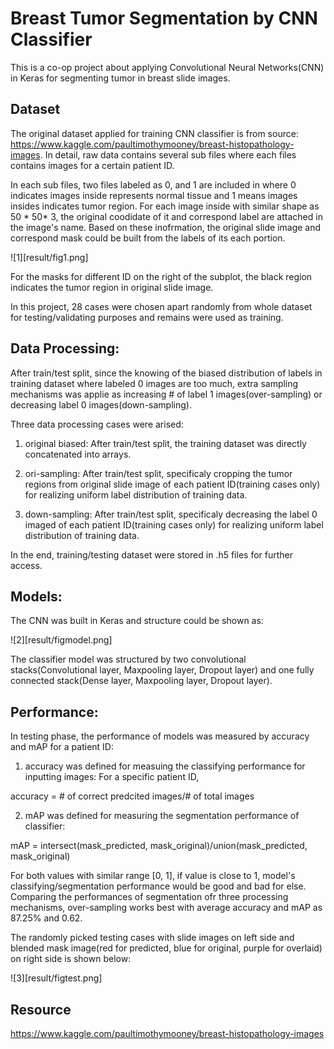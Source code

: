 # Breast Tumor Segmentation by CNN Classifier

This is a co-op project about applying Convolutional Neural Networks(CNN) in Keras for segmenting tumor in breast slide images.

## Dataset

The original dataset applied for training CNN classifier is from source: https://www.kaggle.com/paultimothymooney/breast-histopathology-images. In detail, raw data contains several sub files where each files contains images for a certain patient ID. 

In each sub files, two files labeled as 0, and 1 are included in where 0 indicates images inside represents normal tissue and 1 means images insides indicates tumor region. For each image inside with similar shape as 50 * 50* 3, the original coodidate of it and correspond label are attached in the image's name. Based on these inofrmation, the original slide image and correspond mask could be built from the labels of its each portion.

![1][result/fig1.png]

For the masks for different ID on the right of the subplot, the black region indicates the tumor region in original slide image.

In this project, 28 cases were chosen apart randomly from whole dataset for testing/validating purposes and remains were used as training.

## Data Processing:

After train/test split, since the knowing of the biased distribution of labels in training dataset where labeled 0 images are too much, extra sampling mechanisms was applie as increasing # of label 1 images(over-sampling) or decreasing label 0 images(down-sampling).

Three data processing cases were arised:

1. original biased: After train/test split, the training dataset was directly concatenated into arrays.

2. ori-sampling: After train/test split, specificaly cropping the tumor regions from original slide image of each patient ID(training cases only) for realizing uniform label distribution of training data.

3. down-sampling: After train/test split, specificaly decreasing the label 0 imaged of each patient ID(training cases only) for realizing uniform label distribution of training data.

In the end, training/testing dataset were stored in .h5 files for further access.

## Models:

The CNN was built in Keras and structure could be shown as:

![2][result/figmodel.png]

The classifier model was structured by two convolutional stacks(Convolutional layer, Maxpooling layer, Dropout layer) and one fully connected stack(Dense layer, Maxpooling layer, Dropout layer).

## Performance:

In testing phase, the performance of models was measured by accuracy and mAP for a patient ID:

1. accuracy was defined for measuing the classifying performance for inputting images: For a specific patient ID, 

accuracy = # of correct predcited images/# of total images

2. mAP was defined for measuring the segmentation performance of classifier:

mAP = intersect(mask_predicted, mask_original)/union(mask_predicted, mask_original)

For both values with similar range [0, 1], if value is close to 1, model's classifying/segmentation performance would be good and bad for else. Comparing the performances of segmentation ofr three processing mechanisms, over-sampling works best with average accuracy and mAP as 
87.25% and 0.62.

The randomly picked testing cases with slide images on left side and blended mask image(red for predicted, blue for original, purple for overlaid) on right side is shown below:


![3][result/figtest.png]


## Resource
https://www.kaggle.com/paultimothymooney/breast-histopathology-images

